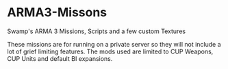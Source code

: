 # ARMA3-Missons
Swamp's ARMA 3 Missions, Scripts and a few custom Textures

These missions are for running on a private server so they will not include a lot of grief limiting features. The mods used are limited to CUP Weapons, CUP Units and default BI expansions.
